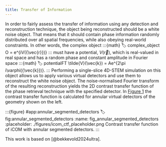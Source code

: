 ```yaml
---
title: Transfer of Information
---
```


In order to fairly assess the transfer of information using any detection and reconstruction technique, the object being reconstructed should be a white noise object. 
That means that it should contain phase information randomly distributed over all spatial frequencies, while also obeying real-world constraints. 
In other words, the complex object
:::{math}
:label: complex_object
O = e^{iV({\vec{r}})}
:::
must have a potential, $V({\vec{r}})$, which is real-valued in real space and has a random phase and constant amplitude in Fourier space
:::{math}
:label: potentialFT
\tilde{V}(\vec{k}) = Ae^{2\pi i\varphi({\vec{k}})}.
:::
Performing a single-slice 4D-STEM simulation on this object allows us to apply various virtual detectors and use them to reconstruct the white noise object.
The noise-normalised Fourier transform of the resulting reconstruction yields the 2D contrast transfer function of the phase retrieval technique with the specified detector. 
In [Figure 1](fig:annular_segmented_detectors) the contrast transfer function is calculated for annular virtual detectors of the geometry shown on the left.



:::{figure} #app:annular_segmented_detectors
:label: fig:annular_segmented_detectors
:name: fig_annular_segmented_detectors
:placeholder: ./figures/icom_ctf_placeholder.png
Contrast transfer function of iCOM with annular segmented detectors.
:::

This work is based on [@bekkevold2024ultra]. 